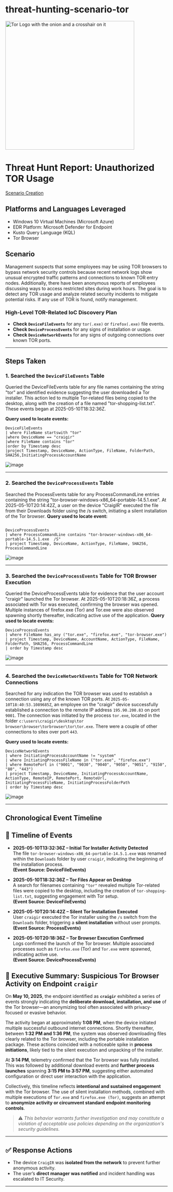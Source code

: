 # threat-hunting-scenario-tor
<img width="400" src="https://github.com/user-attachments/assets/44bac428-01bb-4fe9-9d85-96cba7698bee" alt="Tor Logo with the onion and a crosshair on it"/>

# Threat Hunt Report: Unauthorized TOR Usage
[Scenario Creation](https://github.com/CraigLucas-0924/threat-hunting-scenario-tor/blob/main/threat-hunting-scenario-tor-event-creation.md)


## Platforms and Languages Leveraged
- Windows 10 Virtual Machines (Microsoft Azure)
- EDR Platform: Microsoft Defender for Endpoint
- Kusto Query Language (KQL)
- Tor Browser

##  Scenario

Management suspects that some employees may be using TOR browsers to bypass network security controls because recent network logs show unusual encrypted traffic patterns and connections to known TOR entry nodes. Additionally, there have been anonymous reports of employees discussing ways to access restricted sites during work hours. The goal is to detect any TOR usage and analyze related security incidents to mitigate potential risks. If any use of TOR is found, notify management.

### High-Level TOR-Related IoC Discovery Plan

- **Check `DeviceFileEvents`** for any `tor(.exe)` or `firefox(.exe)` file events.
- **Check `DeviceProcessEvents`** for any signs of installation or usage.
- **Check `DeviceNetworkEvents`** for any signs of outgoing connections over known TOR ports.

---

## Steps Taken

### 1. Searched the `DeviceFileEvents` Table

Queried the DeviceFileEvents table for any file names containing the string "tor" and identified evidence suggesting the user downloaded a Tor installer. This action led to multiple Tor-related files being copied to the desktop, along with the creation of a file named "tor-shopping-list.txt". These events began at 2025-05-10T18:32:36Z.

**Query used to locate events:**

```kql
DeviceFileEvents
| where FileName startswith "tor"
|where DeviceName == "craigir"
|where FileName contains "tor"
|order by Timestamp desc
|project Timestamp, DeviceName, ActionType, FileName, FolderPath, SHA256,InitiatingProcessAccountName

```
![image](https://github.com/user-attachments/assets/91621ef9-d602-41e3-a272-df1517ee1380)

---

### 2. Searched the `DeviceProcessEvents` Table

Searched the ProcessEvents table for any ProcessCommandLine entries containing the string "tor-browser-windows-x86_64-portable-14.5.1.exe". At 2025-05-10T20:14:42Z, a user on the device "CraigIR" executed the file from their Downloads folder using the /s switch, initiating a silent installation of the Tor browser.
**Query used to locate event:**

```kql

DeviceProcessEvents
| where ProcessCommandLine contains "tor-browser-windows-x86_64-portable-14.5.1.exe  /S"
| project Timestamp, DeviceName, ActionType, FileName, SHA256, ProcessCommandLine

```
![image](https://github.com/user-attachments/assets/f6582e91-89c0-4e14-8afa-0b4c374e9a91)

---

### 3. Searched the `DeviceProcessEvents` Table for TOR Browser Execution

Queried the DeviceProcessEvents table for evidence that the user account "craigir" launched the Tor browser. At 2025-05-10T20:18:36Z, a process associated with Tor was executed, confirming the browser was opened. Multiple instances of firefox.exe (Tor) and Tor.exe were also observed spawning shortly thereafter, indicating active use of the application.
**Query used to locate events:**

```kql
DeviceProcessEvents  
| where FileName has_any ("tor.exe", "firefox.exe", "tor-browser.exe")  
| project Timestamp, DeviceName, AccountName, ActionType, FileName, FolderPath, SHA256, ProcessCommandLine  
| order by Timestamp desc
```
![image](https://github.com/user-attachments/assets/e43ae003-a936-4339-8543-81a533d6c9f6)

---

### 4. Searched the `DeviceNetworkEvents` Table for TOR Network Connections

Searched for any indication the TOR browser was used to establish a connection using any of the known TOR ports. At `2025-05-10T18:40:53.1089685Z`, an employee on the "craigir" device successfully established a connection to the remote IP address `195.90.200.83` on port `9001`. The connection was initiated by the process `tor.exe`, located in the folder `c:\users\craigir\desktop\tor browser\browser\torbrowser\tor\tor.exe`. There were a couple of other connections to sites over port `443`.

**Query used to locate events:**

```kql
DeviceNetworkEvents  
| where InitiatingProcessAccountName != "system"  
| where InitiatingProcessFileName in ("tor.exe", "firefox.exe")  
| where RemotePort in ("9001", "9030", "9040", "9050", "9051", "9150", "80", "443")  
| project Timestamp, DeviceName, InitiatingProcessAccountName, ActionType, RemoteIP, RemotePort, RemoteUrl, InitiatingProcessFileName, InitiatingProcessFolderPath  
| order by Timestamp desc
```
![image](https://github.com/user-attachments/assets/97f900e5-615d-40c1-ac30-0f896e5e4137)

---

## Chronological Event Timeline 

## 📅 Timeline of Events

- **2025-05-10T13:32:36Z – Initial Tor Installer Activity Detected**  
  The file `tor-browser-windows-x86_64-portable-14.5.1.exe` was renamed within the `Downloads` folder by user `craigir`, indicating the beginning of the installation process.  
  **(Event Source: DeviceFileEvents)**

- **2025-05-10T18:32:36Z – Tor Files Appear on Desktop**  
  A search for filenames containing `"tor"` revealed multiple Tor-related files were copied to the desktop, including the creation of `tor-shopping-list.txt`, suggesting engagement with Tor setup.  
  **(Event Source: DeviceFileEvents)**

- **2025-05-10T20:14:42Z – Silent Tor Installation Executed**  
  User `craigir` executed the Tor installer using the `/s` switch from the `Downloads` folder, triggering a **silent installation** without user prompts.  
  **(Event Source: ProcessEvents)**

- **2025-05-10T20:18:36Z – Tor Browser Execution Confirmed**  
  Logs confirmed the launch of the Tor browser. Multiple associated processes such as `firefox.exe` (Tor) and `Tor.exe` were spawned, indicating active use.  
  **(Event Source: DeviceProcessEvents)**

## 🧾 Executive Summary: Suspicious Tor Browser Activity on Endpoint `craigir`

On **May 10, 2025**, the endpoint identified as **`craigir`** exhibited a series of events strongly indicating the **deliberate download, installation, and use** of the Tor browser—an anonymizing tool often associated with privacy-focused or evasive behavior.

The activity began at approximately **1:08 PM**, when the device initiated multiple successful outbound internet connections. Shortly thereafter, between **1:32 PM and 1:36 PM**, the system was observed downloading files clearly related to the Tor browser, including the portable installation package. These actions coincided with a noticeable spike in **process initiations**, likely tied to the silent execution and unpacking of the installer.

At **3:14 PM**, telemetry confirmed that the Tor browser was fully installed. This was followed by additional download events and **further process launches** spanning **3:15 PM to 3:57 PM**, suggesting either automated configuration or direct user interaction with the application.

Collectively, this timeline reflects **intentional and sustained engagement** with the Tor browser. The use of silent installation methods, combined with multiple executions of `Tor.exe` and `firefox.exe (Tor)`, suggests an attempt to **anonymize activity or circumvent standard endpoint monitoring controls**.

> ⚠️ *This behavior warrants further investigation and may constitute a violation of acceptable use policies depending on the organization's security guidelines.*

---

## ✅ Response Actions

- The device `CraigIR` was **isolated from the network** to prevent further anonymous activity.
- The user’s **direct manager was notified** and incident handling was escalated to IT Security.

---
